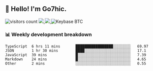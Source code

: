 ## 👋 Hello! I'm Go7hic.

 ![visitors count](https://visitors-by-url-pls-dont-use-this-in-your-repo.vercel.app/Go7hic-github-readme)
 <a href="https://twitter.com/Go7hic">
    <img src="https://img.shields.io/badge/-@Go7hic-1ca0f1?style=flat-square&labelColor=1ca0f1&logo=twitter&logoColor=white&link=https://twitter.com/Go7hic">
   <a/>
   <a href="mailto:gtfx0209@gmail.com">
    <img src="https://img.shields.io/badge/-gtfx0209@gmail.com-c14438?style=flat-square&logo=Gmail&logoColor=white&link=mailto:gtfx0209@gmail.com">
   <a/>
    ![Keybase BTC](https://img.shields.io/keybase/btc/Go7hic)
 <!--
🔭 I’m currently working
🌱 I’m currently learning
💬 Ask me about 
📫 How to reach me: 
⚡ Fun fact: 
-->
 <!--
![My Github Stats](https://github-readme-stats.vercel.app/api?username=Go7hic&show_icons=true&count_private=true)

-->

### 📊 Weekly development breakdown
<!--START_SECTION:waka-->
```text
TypeScript  6 hrs 11 mins       █████████████████░░░░░░░░   69.97 
JSON        1 hr 30 mins        ████░░░░░░░░░░░░░░░░░░░░░   17.1 
JavaScript  39 mins             █░░░░░░░░░░░░░░░░░░░░░░░░   7.39 
Markdown    24 mins             █░░░░░░░░░░░░░░░░░░░░░░░░   4.65 
Other       2 mins              ░░░░░░░░░░░░░░░░░░░░░░░░░   0.55
```
<!--END_SECTION:waka-->
    

